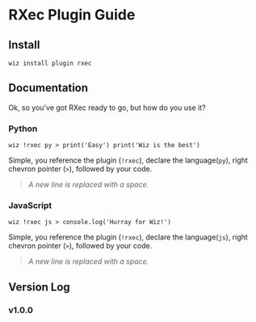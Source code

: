 # RXec Plugin Guide



## Install
```
wiz install plugin rxec
```
## Documentation
Ok, so you've got RXec ready to go, but how do you use it?

### Python
```
wiz !rxec py > print('Easy') print('Wiz is the best')
```
Simple, you reference the plugin (`!rxec`), declare the language(`py`), right chevron pointer (`>`), followed by your code.
> *A new line is replaced with a space.*

### JavaScript
```
wiz !rxec js > console.log('Hurray for Wiz!')
```
Simple, you reference the plugin (`!rxec`), declare the language(`js`), right chevron pointer (`>`), followed by your code.
> *A new line is replaced with a space.*

## Version Log

### v1.0.0